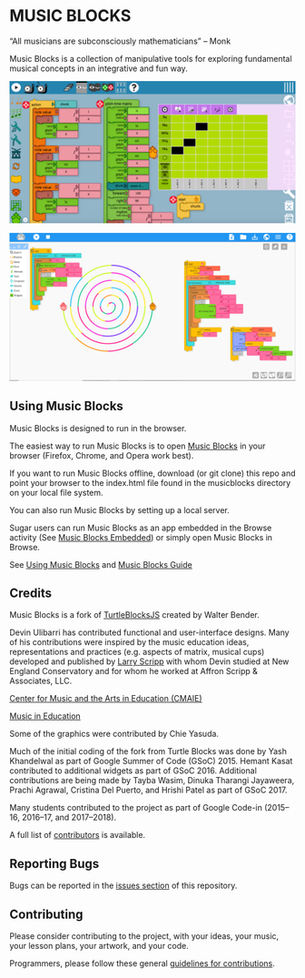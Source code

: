 MUSIC BLOCKS
============

“All musicians are subconsciously mathematicians” – Monk

Music Blocks is a collection of manipulative tools for exploring
fundamental musical concepts in an integrative and fun way.

![alt tag](https://raw.githubusercontent.com/sugarlabs/musicblocks/master/screenshots/Screenshot-1.png)

![alt tag](https://raw.githubusercontent.com/sugarlabs/musicblocks/master/screenshots/Screenshot-2.png)

Using Music Blocks
------------------

Music Blocks is designed to run in the browser.

The easiest way to run Music Blocks is to open [Music Blocks](https://musicblocks.sugarlabs.org) in your browser (Firefox, Chrome, and  Opera work best).

If you want to run Music Blocks offline, download (or git clone) this
repo and point your browser to the index.html file found in the
musicblocks directory on your local file system.

You can also run Music Blocks by setting up a local server.

Sugar users can run Music Blocks as an app embedded in the Browse
activity (See [Music Blocks
Embedded](http://activities.sugarlabs.org/en-US/sugar/addon/4804)) or
simply open Music Blocks in Browse.

See
[Using Music Blocks](http://github.com/sugarlabs/musicblocks/tree/master/documentation/README.md)
and
[Music Blocks Guide](http://github.com/sugarlabs/musicblocks/tree/master/guide/README.md)

Credits
-------

Music Blocks is a fork of
[TurtleBlocksJS](https://github.com/sugarlabs/turtleblocksjs)
created by Walter Bender.

Devin Ulibarri has contributed functional and user-interface
designs. Many of his contributions were inspired by the music
education ideas, representations and practices (e.g. aspects of
matrix, musical cups) developed and published by [Larry
Scripp](http://www.larryscripp.net/) with whom Devin studied at New
England Conservatory and for whom he worked at Affron Scripp &
Associates, LLC.

[Center for Music and the Arts in Education (CMAIE)](http://centerformie.org/)

[Music in Education](http://music-in-education.org/)

Some of the graphics were contributed by Chie Yasuda.

Much of the initial coding of the fork from Turtle Blocks was done by
Yash Khandelwal as part of Google Summer of Code (GSoC) 2015. Hemant
Kasat contributed to additional widgets as part of GSoC
2016. Additional contributions are being made by Tayba Wasim, Dinuka
Tharangi Jayaweera, Prachi Agrawal, Cristina Del Puerto, and Hrishi
Patel as part of GSoC 2017.

Many students contributed to the project as part of Google Code-in
(2015&ndash;16, 2016&ndash;17, and 2017&ndash;2018).

A full list of
[contributors](https://github.com/sugarlabs/musicblocks/graphs/contributors)
is available.

Reporting Bugs
--------------

Bugs can be reported in the
[issues section](https://github.com/sugarlabs/musicblocks/issues)
of this repository.

Contributing
------------

Please consider contributing to the project, with your ideas, your
music, your lesson plans, your artwork, and your code.

Programmers, please follow these general
[guidelines for contributions](https://github.com/sugarlabs/sugar-docs/blob/master/contributing.md).
